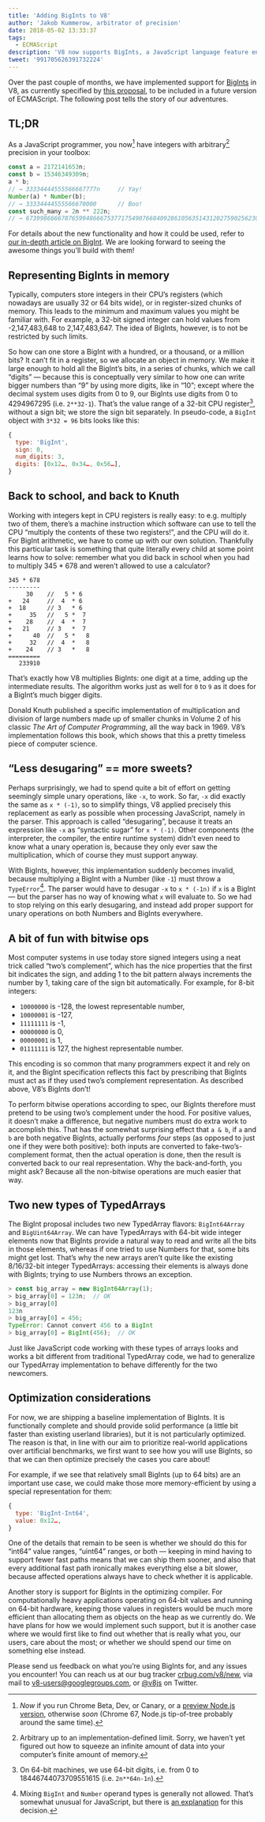 ```yaml
---
title: 'Adding BigInts to V8'
author: 'Jakob Kummerow, arbitrator of precision'
date: 2018-05-02 13:33:37
tags:
  - ECMAScript
description: 'V8 now supports BigInts, a JavaScript language feature enabling arbitrary-precision integers.'
tweet: '991705626391732224'
---
```

Over the past couple of months, we have implemented support for [BigInts](/features/bigint) in V8, as currently specified by [this proposal](https://github.com/tc39/proposal-bigint), to be included in a future version of ECMAScript. The following post tells the story of our adventures.

<!--truncate-->
## TL;DR

As a JavaScript programmer, you now[^1] have integers with arbitrary[^2] precision in your toolbox:

```js
const a = 2172141653n;
const b = 15346349309n;
a * b;
// → 33334444555566667777n     // Yay!
Number(a) * Number(b);
// → 33334444555566670000      // Boo!
const such_many = 2n ** 222n;
// → 6739986666787659948666753771754907668409286105635143120275902562304n
```

For details about the new functionality and how it could be used, refer to [our in-depth article on BigInt](/features/bigint). We are looking forward to seeing the awesome things you’ll build with them!

[^1]: _Now_ if you run Chrome Beta, Dev, or Canary, or a [preview Node.js version](https://github.com/v8/node/tree/vee-eight-lkgr), otherwise _soon_ (Chrome 67, Node.js tip-of-tree probably around the same time).

[^2]: Arbitrary up to an implementation-defined limit. Sorry, we haven’t yet figured out how to squeeze an infinite amount of data into your computer’s finite amount of memory.

## Representing BigInts in memory

Typically, computers store integers in their CPU’s registers (which nowadays are usually 32 or 64 bits wide), or in register-sized chunks of memory. This leads to the minimum and maximum values you might be familiar with. For example, a 32-bit signed integer can hold values from -2,147,483,648 to 2,147,483,647. The idea of BigInts, however, is to not be restricted by such limits.

So how can one store a BigInt with a hundred, or a thousand, or a million bits? It can’t fit in a register, so we allocate an object in memory. We make it large enough to hold all the BigInt’s bits, in a series of chunks, which we call “digits” — because this is conceptually very similar to how one can write bigger numbers than “9” by using more digits, like in “10”; except where the decimal system uses digits from 0 to 9, our BigInts use digits from 0 to 4294967295 (i.e. `2**32-1`). That’s the value range of a 32-bit CPU register[^3], without a sign bit; we store the sign bit separately. In pseudo-code, a `BigInt` object with `3*32 = 96` bits looks like this:

```js
{
  type: 'BigInt',
  sign: 0,
  num_digits: 3,
  digits: [0x12…, 0x34…, 0x56…],
}
```

[^3]: On 64-bit machines, we use 64-bit digits, i.e. from 0 to 18446744073709551615 (i.e. `2n**64n-1n`).

## Back to school, and back to Knuth

Working with integers kept in CPU registers is really easy: to e.g. multiply two of them, there’s a machine instruction which software can use to tell the CPU “multiply the contents of these two registers!”, and the CPU will do it. For BigInt arithmetic, we have to come up with our own solution. Thankfully this particular task is something that quite literally every child at some point learns how to solve: remember what you did back in school when you had to multiply 345 \* 678 and weren’t allowed to use a calculator?

```
345 * 678
---------
     30    //   5 * 6
+   24     //  4  * 6
+  18      // 3   * 6
+     35   //   5 *  7
+    28    //  4  *  7
+   21     // 3   *  7
+      40  //   5 *   8
+     32   //  4  *   8
+    24    // 3   *   8
=========
   233910
```

That’s exactly how V8 multiplies BigInts: one digit at a time, adding up the intermediate results. The algorithm works just as well for `0` to `9` as it does for a BigInt’s much bigger digits.

Donald Knuth published a specific implementation of multiplication and division of large numbers made up of smaller chunks in Volume 2 of his classic _The Art of Computer Programming_, all the way back in 1969. V8’s implementation follows this book, which shows that this a pretty timeless piece of computer science.

## “Less desugaring” == more sweets?

Perhaps surprisingly, we had to spend quite a bit of effort on getting seemingly simple unary operations, like `-x`, to work. So far, `-x` did exactly the same as `x * (-1)`, so to simplify things, V8 applied precisely this replacement as early as possible when processing JavaScript, namely in the parser. This approach is called “desugaring”, because it treats an expression like `-x` as “syntactic sugar” for `x * (-1)`. Other components (the interpreter, the compiler, the entire runtime system) didn’t even need to know what a unary operation is, because they only ever saw the multiplication, which of course they must support anyway.

With BigInts, however, this implementation suddenly becomes invalid, because multiplying a BigInt with a Number (like `-1`) must throw a `TypeError`[^4]. The parser would have to desugar `-x` to `x * (-1n)` if `x` is a BigInt — but the parser has no way of knowing what `x` will evaluate to. So we had to stop relying on this early desugaring, and instead add proper support for unary operations on both Numbers and BigInts everywhere.

[^4]: Mixing `BigInt` and `Number` operand types is generally not allowed. That’s somewhat unusual for JavaScript, but there is [an explanation](/features/bigint#operators) for this decision.

## A bit of fun with bitwise ops

Most computer systems in use today store signed integers using a neat trick called “two’s complement”, which has the nice properties that the first bit indicates the sign, and adding 1 to the bit pattern always increments the number by 1, taking care of the sign bit automatically. For example, for 8-bit integers:

- `10000000` is -128, the lowest representable number,
- `10000001` is -127,
- `11111111` is -1,
- `00000000` is 0,
- `00000001` is 1,
- `01111111` is 127, the highest representable number.

This encoding is so common that many programmers expect it and rely on it, and the BigInt specification reflects this fact by prescribing that BigInts must act as if they used two’s complement representation. As described above, V8’s BigInts don’t!

To perform bitwise operations according to spec, our BigInts therefore must pretend to be using two’s complement under the hood. For positive values, it doesn’t make a difference, but negative numbers must do extra work to accomplish this. That has the somewhat surprising effect that `a & b`, if `a` and `b` are both negative BigInts, actually performs _four_ steps (as opposed to just one if they were both positive): both inputs are converted to fake-two’s-complement format, then the actual operation is done, then the result is converted back to our real representation. Why the back-and-forth, you might ask? Because all the non-bitwise operations are much easier that way.

## Two new types of TypedArrays

The BigInt proposal includes two new TypedArray flavors: `BigInt64Array` and `BigUint64Array`. We can have TypedArrays with 64-bit wide integer elements now that BigInts provide a natural way to read and write all the bits in those elements, whereas if one tried to use Numbers for that, some bits might get lost. That’s why the new arrays aren’t quite like the existing 8/16/32-bit integer TypedArrays: accessing their elements is always done with BigInts; trying to use Numbers throws an exception.

```js
> const big_array = new BigInt64Array(1);
> big_array[0] = 123n;  // OK
> big_array[0]
123n
> big_array[0] = 456;
TypeError: Cannot convert 456 to a BigInt
> big_array[0] = BigInt(456);  // OK
```

Just like JavaScript code working with these types of arrays looks and works a bit different from traditional TypedArray code, we had to generalize our TypedArray implementation to behave differently for the two newcomers.

## Optimization considerations

For now, we are shipping a baseline implementation of BigInts. It is functionally complete and should provide solid performance (a little bit faster than existing userland libraries), but it is not particularly optimized. The reason is that, in line with our aim to prioritize real-world applications over artificial benchmarks, we first want to see how you will use BigInts, so that we can then optimize precisely the cases you care about!

For example, if we see that relatively small BigInts (up to 64 bits) are an important use case, we could make those more memory-efficient by using a special representation for them:

```js
{
  type: 'BigInt-Int64',
  value: 0x12…,
}
```

One of the details that remain to be seen is whether we should do this for “int64” value ranges, “uint64” ranges, or both — keeping in mind having to support fewer fast paths means that we can ship them sooner, and also that every additional fast path ironically makes everything else a bit slower, because affected operations always have to check whether it is applicable.

Another story is support for BigInts in the optimizing compiler. For computationally heavy applications operating on 64-bit values and running on 64-bit hardware, keeping those values in registers would be much more efficient than allocating them as objects on the heap as we currently do. We have plans for how we would implement such support, but it is another case where we would first like to find out whether that is really what you, our users, care about the most; or whether we should spend our time on something else instead.

Please send us feedback on what you’re using BigInts for, and any issues you encounter! You can reach us at our bug tracker [crbug.com/v8/new](https://crbug.com/v8/new), via mail to [v8-users@googlegroups.com](mailto:v8-users@googlegroups.com), or [@v8js](https://twitter.com/v8js) on Twitter.

